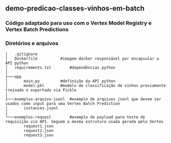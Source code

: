 ## demo-predicao-classes-vinhos-em-batch
### Código adaptado para uso com o Vertex Model Registry e Vertex Batch Predictions

### Diretórios e arquivos
```
│   .gitignore
│   Dockerfile			#imagem docker responsável por encapsular a API python
│   requirements.txt		#dependências python
│
├───app
│       main.py			#definição da API python
│       model.pkl		#modelo de classificação de vinhos previamente treinado e exportado via Pickle
│
├───exemplos-arquivo-jsonl	#exemplo de arquivos jsonl que devem ser usados como input para uma Vertex Batch Prediction
│       instances.jsonl
│
└───exemplos-request		#exemplo de payload para teste de requisição via API. Seguem a mesma estrutura usada gerada pelo Vertex
        request1.json
        request2.json
        request3.json
```     
